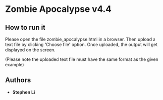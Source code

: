 # Zombie Apocalypse v4.4 

## How to run it

Please open the file zombie_apocalypse.html in a browser. Then upload a text file by clicking 'Choose file' option. Once uploaded, the output will get displayed on the screen.

(Please note the uploaded text file must have the same format as the given example)

## Authors

* **Stephen Li**
